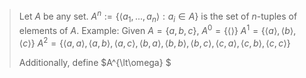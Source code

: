 > Let $A$ be any set.
> $A^n := \{\langle a_1, ..., a_n \rangle: a_i \in A\}$	is the set of $n$-tuples of elements of $A$.
> Example:
> Given $A = \{a,b,c\}$,
> $A^0 = \{\langle\rangle\}$
> $A^1 = \{\langle a \rangle, \langle b \rangle, \langle c \rangle\}$
> $A^2 = \{\langle a, a \rangle, \langle a, b \rangle, \langle a, c \rangle, \langle b, a \rangle, \langle b, b \rangle, \langle b, c \rangle, \langle c, a \rangle, \langle c, b \rangle, \langle c, c \rangle\}$
>
> Additionally, define
> $A^{\lt\omega} $